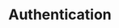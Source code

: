 ---
title: Authentication
product-type: "import-api"
content-type: "api-doc"
order: 3

sections:
  - content: |
      The Import API uses an [API access token]({{ link.import-api.guides.manage-access-tokens-stitch | prepend: site.baseurl }}) to authenticate requests. Import API access tokens can be generated and managed in the **{{ app.page-names.int-settings }}** page for any Import API integration in your [Stitch account]({{ site.sign-in }}){:target="new"}. If you're a [Stitch Connect]({{ link.connect.overview | prepend: site.baseurl }}) user, you can also use the Connect API to [create Import API sources]({{ link.connect.guides.create-import-api-source | prepend: site.baseurl }}) and [manage their access tokens]({{ link.connect.guides.manage-import-api-access-tokens | prepend: site.baseurl }}).

      Authentication is performed via bearer auth, where your Import API access token is provided in the header of your request as `-H 'Authorization: Bearer at_<IMPORT_API_ACCESS_TOKEN>'`. 

      Your API access token has write access to the Stitch integration schema or dataset in your destination. Because of this, API access tokens should be treated like passwords - don't share them in publicly accessible places like Stackoverflow, GitHub, etc. **Note**: You also shouldn't share your API access token with Stitch Support. If sharing requests, remember to redact the API access token before sending.

      If an API access token is ever lost or compromised, you can revoke it and create a new token.

      Refer to the [Managing Import API access tokens in Stitch]({{ link.import-api.guides.manage-access-tokens-stitch | prepend: site.baseurl }}) guide for more info.

  - title: "Stitch client IDs"
    anchor: "stitch-client-id"
    content: |
      For some the [Push]({{ site.data.import-api.core-objects.push.anchor }}) and [Validate push request]({{ site.data.import-api.core-objects.validate.anchor }}) endpoints, you'll need to include your Stitch client ID for every record contained in a request body. Your Stitch client ID is the unique ID associated with your Stitch account.

      ```json
      curl -X POST {{ site.data.import-api.api.base-url | append: site.data.import-api.core-objects.push.url }} \
        -H 'Content-Type: application/json' \
        -H 'Authorization: Bearer <IMPORT_API_ACCESS_TOKEN>' \
        -d $
        '[
          {
            "client_id": 7723,              /* Stitch client ID */
            "table_name": "customers",
            "sequence": 1565880017,
            "data": {
              "id": 4,
              "name": "Beamo"
            },
            "key_names": [
              "id"
            ],
            "action": "upsert"
          },
          {
            "client_id": 7723,              /* Stitch client ID */
            "table_name": "orders",
            "sequence": 1565838645,
            "key_names": [
              "order_id"
            ],
            "data": {
              "order_id": 561,
              "customer_id": 4
            },
            "action": "upsert"
          }
        ]'
        ```

      {{ site.data.import-api.general.attributes.client-id | remove: "The Stitch client ID associated with your Stitch account." }}

      A client ID may have multiple API access tokens associated with it, but an API access token will only ever be associated with a single client ID.
---